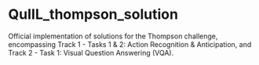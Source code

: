 # QuIIL_thompson_solution
Official implementation of solutions for the Thompson challenge, encompassing Track 1 - Tasks 1 &amp; 2: Action Recognition &amp; Anticipation, and Track 2 - Task 1: Visual Question Answering (VQA).
